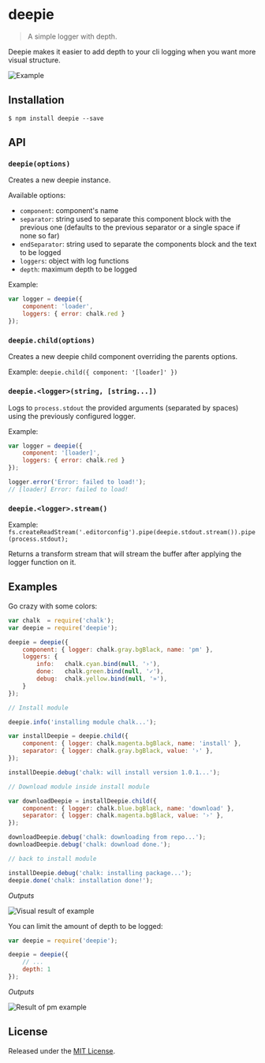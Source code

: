# deepie

> A simple logger with depth.

Deepie makes it easier to add depth to your cli logging when you want more visual structure.

![Example](http://i.imgur.com/MFCEh1N.png)

## Installation

`$ npm install deepie --save`

## API

### `deepie(options)`

Creates a new deepie instance.

Available options:

 - `component`: component's name
 - `separator`: string used to separate this component block with the previous one (defaults to the previous separator or a single space if none so far)
 - `endSeparator`: string used to separate the components block and the text to be logged
 - `loggers`: object with log functions
 - `depth`: maximum depth to be logged

 Example:

 ```js
 var logger = deepie({
     component: 'loader',
     loggers: { error: chalk.red }
 });
 ```

### `deepie.child(options)`

Creates a new deepie child component overriding the parents options.

Example: `deepie.child({ component: '[loader]' })`

### `deepie.<logger>(string, [string...])`

Logs to `process.stdout` the provided arguments (separated by spaces) using the previously configured logger.

Example:

```js
var logger = deepie({
    component: '[loader]',
    loggers: { error: chalk.red }
});

logger.error('Error: failed to load!');
// [loader] Error: failed to load!
```

### `deepie.<logger>.stream()`
Example: `fs.createReadStream('.editorconfig').pipe(deepie.stdout.stream()).pipe(process.stdout);`


Returns a transform stream that will stream the buffer after applying the logger function on it.

## Examples

Go crazy with some colors:

```js
var chalk  = require('chalk');
var deepie = require('deepie');

deepie = deepie({
    component: { logger: chalk.gray.bgBlack, name: 'pm' },
    loggers: {
        info:   chalk.cyan.bind(null, '›'),
        done:   chalk.green.bind(null, '✓'),
        debug:  chalk.yellow.bind(null, '»'),
    }
});

// Install module

deepie.info('installing module chalk...');

var installDeepie = deepie.child({
    component: { logger: chalk.magenta.bgBlack, name: 'install' },
    separator: { logger: chalk.gray.bgBlack, value: '›' },
});

installDeepie.debug('chalk: will install version 1.0.1...');

// Download module inside install module

var downloadDeepie = installDeepie.child({
    component: { logger: chalk.blue.bgBlack, name: 'download' },
    separator: { logger: chalk.magenta.bgBlack, value: '›' },
});

downloadDeepie.debug('chalk: downloading from repo...');
downloadDeepie.debug('chalk: download done.');

// back to install module

installDeepie.debug('chalk: installing package...');
deepie.done('chalk: installation done!');

```

_Outputs_

![Visual result of example](http://i.imgur.com/1RBF8CT.png)

You can limit the amount of depth to be logged:

```js
var deepie = require('deepie');

deepie = deepie({
    // ...
    depth: 1
});
```

_Outputs_

![Result of pm example](http://i.imgur.com/i0Ljt9l.png)

## License

Released under the [MIT License](http://www.opensource.org/licenses/mit-license.php).
